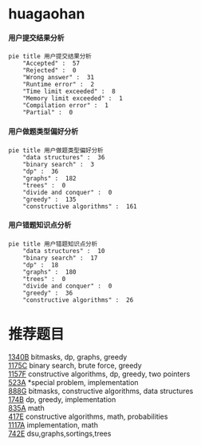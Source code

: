 # huagaohan

<!-- tabs:start -->



#### **用户提交结果分析**

```mermaid
pie title 用户提交结果分析
    "Accepted" :  57
    "Rejected" :  0
    "Wrong answer" :  31
    "Runtime error" :  2
    "Time limit exceeded" :  8
    "Memory limit exceeded" :  1
    "Compilation error" :  1
    "Partial" :  0
```

#### **用户做题类型偏好分析**

```mermaid
pie title 用户做题类型偏好分析
    "data structures" :  36
    "binary search" :  3
    "dp" :  36
    "graphs" :  182
    "trees" :  0
    "divide and conquer" :  0
    "greedy" :  135
    "constructive algorithms" :  161
```
#### **用户错题知识点分析**

```mermaid
pie title 用户错题知识点分析
    "data structures" :  10
    "binary search" :  17
    "dp" :  18
    "graphs" :  180
    "trees" :  0
    "divide and conquer" :  0
    "greedy" :  36
    "constructive algorithms" :  26
```



<!-- tabs:end -->
# 推荐题目
[1340B](https://codeforces.com/contest/1340/problem/B)		bitmasks,
                        dp,
                        graphs,
                        greedy		  
[1175C](https://codeforces.com/contest/1175/problem/C)		binary search,
                        brute force,
                        greedy		  
[1157F](https://codeforces.com/contest/1157/problem/F)		constructive algorithms,
                        dp,
                        greedy,
                        two pointers		  
[523A](https://codeforces.com/contest/523/problem/A)		*special problem,
                        implementation		  
[888G](https://codeforces.com/contest/888/problem/G)		bitmasks,
                        constructive algorithms,
                        data structures		  
[174B](https://codeforces.com/contest/174/problem/B)		dp,
                        greedy,
                        implementation		  
[835A](https://codeforces.com/contest/835/problem/A)		math		  
[417E](https://codeforces.com/contest/417/problem/E)		constructive algorithms,
                        math,
                        probabilities		  
[1117A](https://codeforces.com/contest/1117/problem/A)		implementation,
                        math		  
[742E](https://codeforces.com/contest/742/problem/E)		dsu,graphs,sortings,trees		  
